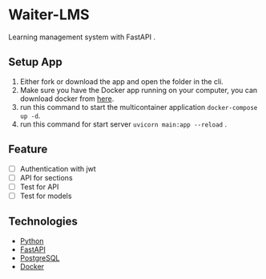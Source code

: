 # Waiter-LMS
Learning management system with FastAPI .

## Setup App
1. Either fork or download the app and open the folder in the cli.
2. Make sure you have the Docker app running on your computer, you can download docker from [here](https://www.docker.com/products/docker-desktop).
3. run this command to start the multicontainer application `docker-compose up -d`.
4. run this command for start server `uvicorn main:app --reload` .

## Feature
  - [ ] Authentication with jwt
  - [ ] API for sections
  - [ ] Test for API
  - [ ] Test for models
## Technologies
  - [Python](https://www.python.org/)
  - [FastAPI](https://fastapi.tiangolo.com/)
  - [PostgreSQL](https://www.postgresql.org/)
  - [Docker](https://www.docker.com/)
